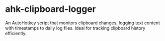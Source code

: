 # ahk-clipboard-logger
An AutoHotkey script that monitors clipboard changes, logging text content with timestamps to daily log files. Ideal for tracking clipboard history efficiently.
